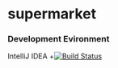 # supermarket
### Development Evironment
IntelliJ IDEA
 +[![Build Status](https://travis-ci.org/bjtuln/supermarket.svg?branch=master)](https://travis-ci.org/bjtuln/supermarket)
